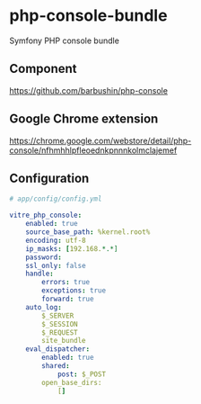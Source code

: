 php-console-bundle
==================

Symfony PHP console bundle

Component
---------

https://github.com/barbushin/php-console

Google Chrome extension
-----------------------

https://chrome.google.com/webstore/detail/php-console/nfhmhhlpfleoednkpnnnkolmclajemef


Configuration
-------------

```yml
# app/config/config.yml

vitre_php_console:
    enabled: true
    source_base_path: %kernel.root%
    encoding: utf-8
    ip_masks: [192.168.*.*]
    password: 
    ssl_only: false
    handle:
        errors: true
        exceptions: true
        forward: true
    auto_log:
        $_SERVER
        $_SESSION
        $_REQUEST
        site_bundle
    eval_dispatcher:
        enabled: true
        shared:
            post: $_POST
        open_base_dirs:
            []

```